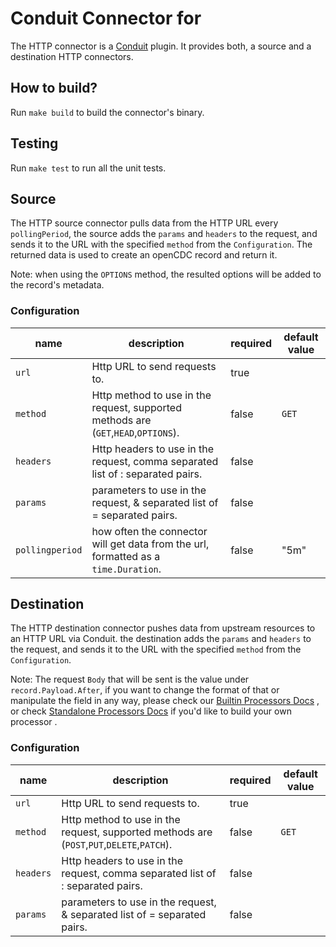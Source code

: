 # Conduit Connector for <resource>
The HTTP connector is a [Conduit](https://github.com/ConduitIO/conduit) plugin. It provides both, a source
and a destination HTTP connectors.

## How to build?
Run `make build` to build the connector's binary.

## Testing
Run `make test` to run all the unit tests. 

## Source
The HTTP source connector pulls data from the HTTP URL every `pollingPeriod`, the source adds the `params` and `headers`
to the request, and sends it to the URL with the specified `method` from the `Configuration`. The returned data is
used to create an openCDC record and return it.

Note: when using the `OPTIONS` method, the resulted options will be added to the record's metadata.

### Configuration

| name            | description                                                                         | required | default value |
|-----------------|-------------------------------------------------------------------------------------|----------|---------------|
| `url`           | Http URL to send requests to.                                                       | true     |               |
| `method`        | Http method to use in the request, supported methods are (`GET`,`HEAD`,`OPTIONS`).  | false    | `GET`         |
| `headers`       | Http headers to use in the request, comma separated list of : separated pairs.      | false    |               |
| `params`        | parameters to use in the request, & separated list of = separated pairs.            | false    |               |
| `pollingperiod` | how often the connector will get data from the url, formatted as a `time.Duration`. | false    | "5m"          |

## Destination
The HTTP destination connector pushes data from upstream resources to an HTTP URL via Conduit. the destination adds the
`params` and `headers` to the request, and sends it to the URL with the specified `method` from the `Configuration`. 

Note: The request `Body` that will be sent is the value under `record.Payload.After`, if you want to change the format
of that or manipulate the field in any way, please check our [Builtin Processors Docs](https://conduit.io/docs/processors/builtin/)
, or check [Standalone Processors Docs](https://conduit.io/docs/processors/standalone/) if you'd like to build your own processor .

### Configuration

| name      | description                                                                               | required   | default value |
|-----------|-------------------------------------------------------------------------------------------|------------|---------------|
| `url`     | Http URL to send requests to.                                                             | true       |               |
| `method`  | Http method to use in the request, supported methods are (`POST`,`PUT`,`DELETE`,`PATCH`). | false      | `GET`         |
| `headers` | Http headers to use in the request, comma separated list of : separated pairs.            | false      |               |
| `params`  | parameters to use in the request, & separated list of = separated pairs.                  | false      |               |

